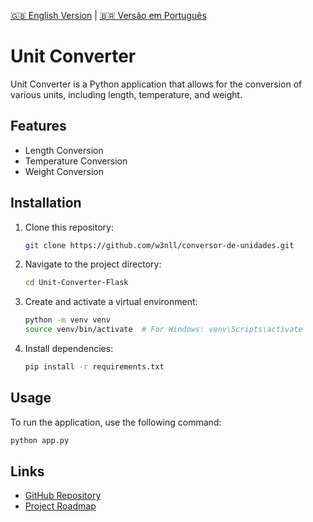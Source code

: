 [🇬🇧 English Version](#english-version) | [🇧🇷 Versão em Português](#versão-em-português)

# Unit Converter

Unit Converter is a Python application that allows for the conversion of various units, including length, temperature, and weight.

## Features

- Length Conversion
- Temperature Conversion
- Weight Conversion

## Installation

1. Clone this repository:
    ```bash
    git clone https://github.com/w3nll/conversor-de-unidades.git
    ```
2. Navigate to the project directory:
    ```bash
    cd Unit-Converter-Flask
    ```
3. Create and activate a virtual environment:
    ```bash
    python -m venv venv
    source venv/bin/activate  # For Windows: venv\Scripts\activate
    ```
4. Install dependencies:
    ```bash
    pip install -r requirements.txt
    ```

## Usage

To run the application, use the following command:

```bash
python app.py
```

## Links

- [GitHub Repository](https://github.com/w3nll/conversor-de-unidades.git)
- [Project Roadmap](https://roadmap.sh/projects/unit-converter)